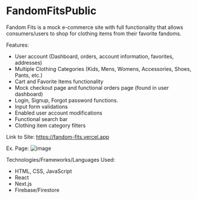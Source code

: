 # FandomFitsPublic

Fandom Fits is a mock e-commerce site with full functionality that allows consumers/users to shop for clothing items from their favorite fandoms.

Features:
- User account (Dashboard, orders, account information, favorites, addresses)
- Multiple Clothing Categories (Kids, Mens, Womens, Accessories, Shoes, Pants, etc.)
- Cart and Favorite Items functionality
- Mock checkout page and functional orders page (found in user dashboard)
- Login, Signup, Forgot password functions.
- Input form validations
- Enabled user account modifications
- Functional search bar
- Clothing item category filters

Link to Site:
https://fandom-fits.vercel.app

Ex. Page:
![image](https://github.com/MiguelGGithub/FandomFitsPublic/assets/122931039/93e09694-7a28-4ee9-81c6-d4c28de7c6ef)


Technologies/Frameworks/Languages Used:

- HTML, CSS, JavaScript
- React
- Next.js
- Firebase/Firestore


